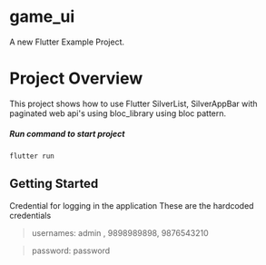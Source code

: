 # game_ui

A new Flutter Example Project.

# Project Overview

This project shows how to use Flutter SilverList, SilverAppBar with paginated web api's using bloc_library using bloc pattern.

##### Run command to start project
```flutter run```

## Getting Started

Credential for logging in the application
These are the hardcoded credentials
 >usernames: admin , 9898989898, 9876543210
 
 >password: password

